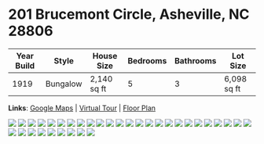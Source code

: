 # 201 Brucemont Circle, Asheville, NC 28806

| **Year Build** | **Style** | **House Size** | Bedrooms | Bathrooms| **Lot Size** |
| --- | --- | --- | --- | --- | --- |
| 1919 | Bungalow | 2,140 sq ft | 5 | 3 | 6,098 sq ft | 

**Links**: [Google Maps](https://www.google.com/maps/place/201+Brucemont+Cir,+Asheville,+NC+28806/@35.5813416,-82.5928407,17z/data=!4m5!3m4!1s0x88598c9309da5ddd:0x6262df168dd5752!8m2!3d35.5812797!4d-82.5906962) | [Virtual Tour](https://unbranded.youriguide.com/201_brucemont_cir_asheville_nc/) | [Floor Plan](./floorplan.pdf)


![](./01_front1.jpeg)
![](./02_front2.jpeg)
![](./03_front3.jpeg)
![](./04_front4.jpeg)
![](./05_porch1.jpeg)
![](./06_porch2.jpeg)
![](./07_entry.jpeg)
![](./08_living1.jpeg)
![](./09_living3.jpeg)
![](./10_living2.jpeg)
![](./11_dining1.jpeg)
![](./12_dining3.jpeg)
![](./13_kitchen1.jpeg)
![](./14_kitchen2.jpeg)
![](./15_kitchen3.jpeg)
![](./16_maryOffice.jpeg)
![](./17_downBath.jpeg)
![](./18_mainBR1.jpeg)
![](./19_mainBath1.jpeg)
![](./20_stairs.jpeg)
![](./21_landing1.jpeg)
![](./22_lanidng2.jpeg)
![](./23_upstairs.jpeg)
![](./24_andyOffice.jpeg)
![](./25_guestRoom.jpeg)
![](./26_extraRoom.jpeg)
![](./27_upBath.jpeg)
![](./28_backyard3.jpeg)
![](./29_deck.jpeg)
![](./30_backyard5.jpeg)
![](./31_backyard4.jpeg)
![](./32_backyard1.jpeg)
![](./33_backyard2.jpeg)
![](./34_garage.jpeg)

